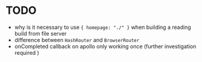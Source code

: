 # TODO

* why is it necessary to use `{ homepage: "./" }` when building a reading build from file server
* difference between `HashRouter` and `BrowserRouter`
* onCompleted callback on apollo only working once (further investigation required )